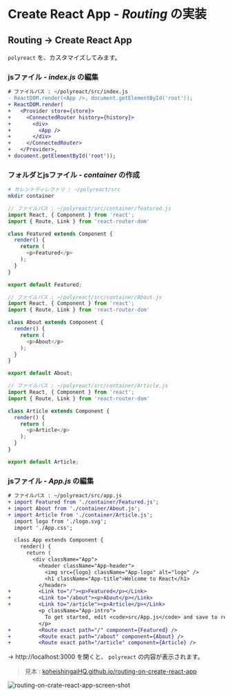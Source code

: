 # Create React App - *Routing* の実装

## Routing → Create React App
`polyreact` を、カスタマイズしてみます。

### jsファイル - *index.js* の編集
```diff
# ファイルパス : ~/polyreact/src/index.js
- ReactDOM.render(<App />, document.getElementById('root'));
+ ReactDOM.render(
+   <Provider store={store}>
+     <ConnectedRouter history={history}>
+       <div>
+         <App />
+       </div>
+     </ConnectedRouter>
+   </Provider>,
+ document.getElementById('root'));
```

### フォルダとjsファイル - *container* の作成
```bash
# カレントディレクトリ : ~/polyreact/src
mkdir container
```

```js
// ファイルパス : ~/polyreact/src/container/featured.js
import React, { Component } from 'react';
import { Route, Link } from 'react-router-dom'

class Featured extends Component {
  render() {
    return (
      <p>Featured</p>
    );
  }
}

export default Featured;
```

```js
// ファイルパス : ~/polyreact/src/container/About.js
import React, { Component } from 'react';
import { Route, Link } from 'react-router-dom'

class About extends Component {
  render() {
    return (
      <p>About</p>
    );
  }
}

export default About;
```

```js
// ファイルパス : ~/polyreact/src/container/Article.js
import React, { Component } from 'react';
import { Route, Link } from 'react-router-dom'

class Article extends Component {
  render() {
    return (
      <p>Article</p>
    );
  }
}

export default Article;
```

### jsファイル - *App.js* の編集
```diff
# ファイルパス : ~/polyreact/src/app.js
+ import Featured from './container/Featured.js';
+ import About from './container/About.js';
+ import Article from './container/Article.js';
  import logo from './logo.svg';
  import './App.css';

  class App extends Component {
    render() {
      return (
        <div className="App">
          <header className="App-header">
            <img src={logo} className="App-logo" alt="logo" />
            <h1 className="App-title">Welcome to React</h1>
          </header>
+         <Link to="/"><p>Featured</p></Link>
+         <Link to="/about"><p>About</p></Link>
+         <Link to="/article"><p>Article</p></Link>
          <p className="App-intro">
            To get started, edit <code>src/App.js</code> and save to reload.
          </p>
+         <Route exact path="/" component={Featured} />
+         <Route exact path="/about" component={About} />
+         <Route exact path="/article" component={Article} />
```

→ http://localhost:3000 を開くと、 `polyreact` の内容が表示されます。

> 見本 : [koheishingaiHQ.github.io/routing-on-create-react-app](https://koheishingaihq.github.io/routing-on-create-react-app)

![routing-on-crate-react-app-screen-shot](https://c1.staticflickr.com/5/4497/36880247443_0c716eb73c_b.jpg)